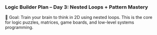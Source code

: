 ### Logic Builder Plan – Day 3: Nested Loops + Pattern Mastery

🎯 Goal: Train your brain to think in 2D using nested loops. This is the core for logic puzzles, matrices, game boards, and low-level systems programming.
